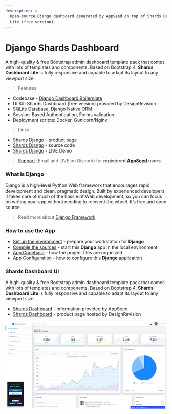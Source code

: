 ```yaml
---
description: >-
  Open-source Django dashboard generated by AppSeed on top of Shards Dashboard
  Lite (free version).
---
```


# Django Shards Dashboard

A high-quality & free Bootstrap admin dashboard template pack that comes with lots of templates and components. Based on Bootstrap 4, **Shards Dashboard Lite** is fully responsive and capable to adapt its layout to any viewport size.&#x20;

> Features

* Codebase - [Django Dashboard Boilerplate](../../boilerplate-code/django-dashboard.md)
* UI Kit: Shards Dashboard (free version) provided by DesignRevision &#x20;
* SQLite Database, Django Native ORM
* Session-Based Authentication, Forms validation
* Deployment scripts: Docker, Gunicorn/Nginx&#x20;

> Links&#x20;

* [Shards Django](https://appseed.us/admin-dashboards/django-dashboard-shards) - product page
* [Shards Django](https://github.com/app-generator/django-dashboard-shards) - source code
* [Shards Django](https://django-dashboard-shards.appseed.us/) - LIVE Demo&#x20;

> [Support](https://appseed.us/support) (Email and LIVE on Discord) for **registered** [**AppSeed**](https://appseed.us/) **users**.



### What is Django

Django is a high-level Python Web framework that encourages rapid development and clean, pragmatic design. Built by experienced developers, it takes care of much of the hassle of Web development, so you can focus on writing your app without needing to reinvent the wheel. It’s free and open source.

> Read more about [Django Framework](../../content/what-is/django.md)



### How to use the App

* [Set up the environment](../../boilerplate-code/django-dashboard.md#environment-1) - prepare your workstation for **Django**
* [Compile the sources](../../boilerplate-code/django-dashboard.md#build-the-app-1) - start this **Django** app in the local environment
* [App Codebase](../../boilerplate-code/django-dashboard.md#app-codebase) - how the project files are organized
* [App Configuration](../../boilerplate-code/django-dashboard.md#app-configuration) - how to configure this **Django** application



### Shards Dashboard UI

A high-quality & free Bootstrap admin dashboard template pack that comes with lots of templates and components. Based on Bootstrap 4, **Shards Dashboard Lite** is fully responsive and capable to adapt its layout to any viewport size.

* [Shards Dashboard](../../content/bootstrap-template/shards-dashboard.md) - information provided by AppSeed
* [Shards Dashboard](https://designrevision.com/downloads/shards-dashboard-lite/) - product page hosted by DesignRevision

![Shards Dashboard - Free Bootstrap Template.](../../.gitbook/assets/shards-dashboard.jpg)
